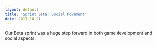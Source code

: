 ```yaml
---
layout: default
title: 'Sprint Beta: Social Movement'
date: 2017-10-24
---
```


Our Beta sprint was a huge step forward in both game development and social aspects.

<!--excerpt-->
